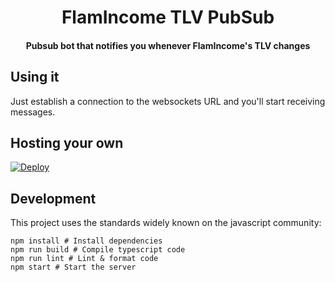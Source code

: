 <h1 align="center">
  FlamIncome TLV PubSub
  <br>
</h1>

<h4 align="center">Pubsub bot that notifies you whenever FlamIncome's TLV changes</h4>

## Using it
Just establish a connection to the websockets URL and you'll start receiving messages.

## Hosting your own
[![Deploy](https://www.herokucdn.com/deploy/button.svg)](https://heroku.com/deploy)

## Development
This project uses the standards widely known on the javascript community:
```
npm install # Install dependencies
npm run build # Compile typescript code
npm run lint # Lint & format code
npm start # Start the server
```
